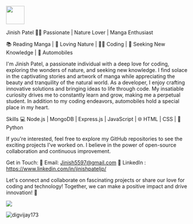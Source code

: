 <p>
  <img src="https://media.tenor.com/_of49PJ8GosAAAAC/hello-hi.gif" style="width:50px"/>
</p>

Jinish Patel 👨‍💻
Passionate | Nature Lover | Manga Enthusiast

📚 Reading Manga | 🌿 Loving Nature | 👨‍💻 Coding | 📖 Seeking New Knowledge | 🚗 Automobiles

I'm Jinish Patel, a passionate individual with a deep love for coding, exploring the wonders of nature, and seeking new knowledge. I find solace in the captivating stories and artwork of manga while appreciating the beauty and tranquility of the natural world. As a developer, I enjoy crafting innovative solutions and bringing ideas to life through code. My insatiable curiosity drives me to constantly learn and grow, making me a perpetual student. In addition to my coding endeavors, automobiles hold a special place in my heart.

Skills
💻 Node.js | MongoDB | Express.js | JavaScript | 🌐 HTML | CSS | 🐍 Python

If you're interested, feel free to explore my GitHub repositories to see the exciting projects I've worked on. I believe in the power of open-source collaboration and continuous improvement.

Get in Touch:
📧 Email: Jinish5597@gmail.com
🔗 LinkedIn : https://www.linkedin.com/in/jinishpateljp/

Let's connect and collaborate on fascinating projects or share our love for coding and technology! Together, we can make a positive impact and drive innovation! 🚀

<a href="https://github.com/jinishpatel">
  <img align="center" src="https://github-readme-stats.vercel.app/api/top-langs/?username=jinishpatel&theme=light&hide_langs_below=1" />
</a>
<p align="left"> 
<img src="https://komarev.com/ghpvc/?username=jinishpatel&label=Views&color=blue&style=plastic" alt="digvijay173" />
 </p>
